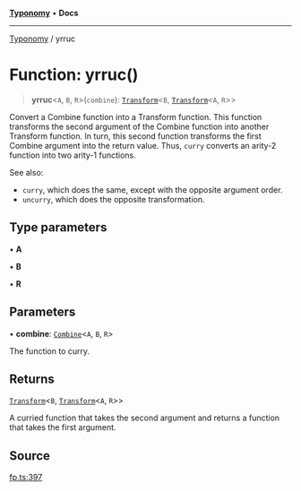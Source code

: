 [**Typonomy**](../README.md) • **Docs**

***

[Typonomy](../globals.md) / yrruc

# Function: yrruc()

> **yrruc**\<`A`, `B`, `R`\>(`combine`): [`Transform`](../type-aliases/Transform.md)\<`B`, [`Transform`](../type-aliases/Transform.md)\<`A`, `R`\>\>

Convert a Combine function into a Transform function.
This function transforms the second argument of the Combine function into another Transform function.
In turn, this second function transforms the first Combine argument into the return value.
Thus, `curry` converts an arity-2 function into two arity-1 functions.

See also:
  * `curry`, which does the same, except with the opposite argument order.
  * `uncurry`, which does the opposite transformation.

## Type parameters

• **A**

• **B**

• **R**

## Parameters

• **combine**: [`Combine`](../type-aliases/Combine.md)\<`A`, `B`, `R`\>

The function to curry.

## Returns

[`Transform`](../type-aliases/Transform.md)\<`B`, [`Transform`](../type-aliases/Transform.md)\<`A`, `R`\>\>

A curried function that takes the second argument and returns a function that takes the first argument.

## Source

[fp.ts:397](https://github.com/softcraft-development/typonomy/blob/cee340f062935faae6d8d20bbf994df4a652481c/src/fp.ts#L397)
